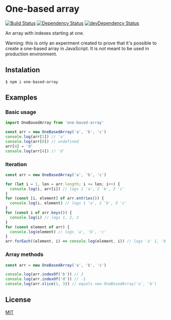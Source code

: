 # One-based array

[![Build Status](https://img.shields.io/travis/Gothdo/one-based-array.svg?style=flat-square)](https://travis-ci.org/Gothdo/one-based-array)
[![Dependency Status](https://img.shields.io/david/Gothdo/one-based-array.svg?style=flat-square)](https://david-dm.org/Gothdo/one-based-array)
[![devDependency Status](https://img.shields.io/david/dev/Gothdo/one-based-array.svg?style=flat-square)](https://david-dm.org/Gothdo/one-based-array?type=dev)

An array with indexes starting at one.

Warning: this is only an experiment created to prove that it's possible to create a one-based array in JavaScript. It is *not* meant to be used in production environment.

## Instalation

```
$ npm i one-based-array
```

## Examples

### Basic usage

```js
import OneBasedArray from 'one-based-array'

const arr = new OneBasedArray('a', 'b', 'c')
console.log(arr[1]) // 'a'
console.log(arr[0]) // undefined
arr[4] = 'd'
console.log(arr[4]) // 'd'
```
### Iteration

```js
const arr = new OneBasedArray('a', 'b', 'c')

for (let i = 1, len = arr.length; i <= len; i++) {
  console.log(i, arr[i]) // logs 1 'a', 2 'b', 3 'c'
}
for (const [i, element] of arr.entries()) {
  console.log(i, element) // logs 1 'a', 2 'b', 3 'c'
}
for (const i of arr.keys()) {
  console.log(i) // logs 1, 2, 3
}
for (const element of arr) {
  console.log(element) // logs 'a', 'b', 'c'
}
arr.forEach((element, i) => console.log(element, i)) // logs 'a' 1, 'b' 2, 'c' 3
```

### Array methods

```js
const arr = new OneBasedArray('a', 'b', 'c')

console.log(arr.indexOf('b')) // 2
console.log(arr.indexOf('d')) // -1
console.log(arr.slice(1, 3)) // equals new OneBasedArray('a', 'b')
```

## License

[MIT](LICENSE.md)
